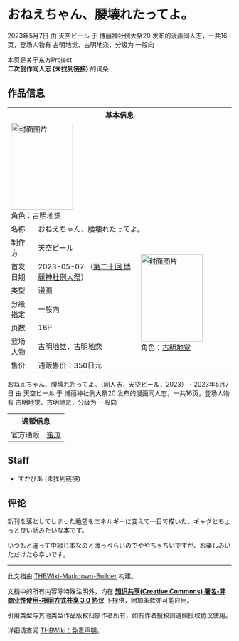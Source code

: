 # おねえちゃん、腰壊れたってよ。

<!-- source html: G:\repos\THBWiki-Markdown-Builder\THBWikiMarkdown\Temp\main\a\ae\ns0%3A%E3%81%8A%E3%81%AD%E3%81%88%E3%81%A1%E3%82%83%E3%82%93%E3%80%81%E8%85%B0%E5%A3%8A%E3%82%8C%E3%81%9F%E3%81%A3%E3%81%A6%E3%82%88%E3%80%82.html -->

2023年5月7日 由 天空ビール 于 博丽神社例大祭20 发布的漫画同人志，一共16页，登场人物有 古明地觉、古明地恋，分级为 一般向

本页是关于东方Project  
 **二次创作同人志 (未找到链接)** 的词条

## 作品信息

<table><tbody><tr><th colspan="3">基本信息</th></tr><tr><td class="cover-artwork-mobile" colspan="2"><a href="./文件-おねえちゃん、腰壊れたってよ。封面.png.md" class="image" title="封面图片"><img alt="封面图片" src="https://upload.thwiki.cc/thumb/7/74/%E3%81%8A%E3%81%AD%E3%81%88%E3%81%A1%E3%82%83%E3%82%93%E3%80%81%E8%85%B0%E5%A3%8A%E3%82%8C%E3%81%9F%E3%81%A3%E3%81%A6%E3%82%88%E3%80%82%E5%B0%81%E9%9D%A2.png/139px-%E3%81%8A%E3%81%AD%E3%81%88%E3%81%A1%E3%82%83%E3%82%93%E3%80%81%E8%85%B0%E5%A3%8A%E3%82%8C%E3%81%9F%E3%81%A3%E3%81%A6%E3%82%88%E3%80%82%E5%B0%81%E9%9D%A2.png" decoding="async" loading="lazy" width="139" height="196" srcset="https://upload.thwiki.cc/thumb/7/74/%E3%81%8A%E3%81%AD%E3%81%88%E3%81%A1%E3%82%83%E3%82%93%E3%80%81%E8%85%B0%E5%A3%8A%E3%82%8C%E3%81%9F%E3%81%A3%E3%81%A6%E3%82%88%E3%80%82%E5%B0%81%E9%9D%A2.png/208px-%E3%81%8A%E3%81%AD%E3%81%88%E3%81%A1%E3%82%83%E3%82%93%E3%80%81%E8%85%B0%E5%A3%8A%E3%82%8C%E3%81%9F%E3%81%A3%E3%81%A6%E3%82%88%E3%80%82%E5%B0%81%E9%9D%A2.png 1.5x, https://upload.thwiki.cc/thumb/7/74/%E3%81%8A%E3%81%AD%E3%81%88%E3%81%A1%E3%82%83%E3%82%93%E3%80%81%E8%85%B0%E5%A3%8A%E3%82%8C%E3%81%9F%E3%81%A3%E3%81%A6%E3%82%88%E3%80%82%E5%B0%81%E9%9D%A2.png/277px-%E3%81%8A%E3%81%AD%E3%81%88%E3%81%A1%E3%82%83%E3%82%93%E3%80%81%E8%85%B0%E5%A3%8A%E3%82%8C%E3%81%9F%E3%81%A3%E3%81%A6%E3%82%88%E3%80%82%E5%B0%81%E9%9D%A2.png 2x" data-file-width="1400" data-file-height="1977"></a><div class="cover-char">角色：<a href="./古明地觉.md" title="古明地觉">古明地觉</a></div></td>
</tr><tr><td class="label">名称</td><td colspan="2"> おねえちゃん、腰壊れたってよ。 </td></tr><tr><td class="label">制作方</td><td><a href="./天空ビール.md" title="天空ビール">天空ビール</a></td><td class="cover-artwork" rowspan="7" style="min-width:196px;"><a href="./文件-おねえちゃん、腰壊れたってよ。封面.png.md" class="image" title="封面图片"><img alt="封面图片" src="https://upload.thwiki.cc/thumb/7/74/%E3%81%8A%E3%81%AD%E3%81%88%E3%81%A1%E3%82%83%E3%82%93%E3%80%81%E8%85%B0%E5%A3%8A%E3%82%8C%E3%81%9F%E3%81%A3%E3%81%A6%E3%82%88%E3%80%82%E5%B0%81%E9%9D%A2.png/139px-%E3%81%8A%E3%81%AD%E3%81%88%E3%81%A1%E3%82%83%E3%82%93%E3%80%81%E8%85%B0%E5%A3%8A%E3%82%8C%E3%81%9F%E3%81%A3%E3%81%A6%E3%82%88%E3%80%82%E5%B0%81%E9%9D%A2.png" decoding="async" loading="lazy" width="139" height="196" srcset="https://upload.thwiki.cc/thumb/7/74/%E3%81%8A%E3%81%AD%E3%81%88%E3%81%A1%E3%82%83%E3%82%93%E3%80%81%E8%85%B0%E5%A3%8A%E3%82%8C%E3%81%9F%E3%81%A3%E3%81%A6%E3%82%88%E3%80%82%E5%B0%81%E9%9D%A2.png/208px-%E3%81%8A%E3%81%AD%E3%81%88%E3%81%A1%E3%82%83%E3%82%93%E3%80%81%E8%85%B0%E5%A3%8A%E3%82%8C%E3%81%9F%E3%81%A3%E3%81%A6%E3%82%88%E3%80%82%E5%B0%81%E9%9D%A2.png 1.5x, https://upload.thwiki.cc/thumb/7/74/%E3%81%8A%E3%81%AD%E3%81%88%E3%81%A1%E3%82%83%E3%82%93%E3%80%81%E8%85%B0%E5%A3%8A%E3%82%8C%E3%81%9F%E3%81%A3%E3%81%A6%E3%82%88%E3%80%82%E5%B0%81%E9%9D%A2.png/277px-%E3%81%8A%E3%81%AD%E3%81%88%E3%81%A1%E3%82%83%E3%82%93%E3%80%81%E8%85%B0%E5%A3%8A%E3%82%8C%E3%81%9F%E3%81%A3%E3%81%A6%E3%82%88%E3%80%82%E5%B0%81%E9%9D%A2.png 2x" data-file-width="1400" data-file-height="1977"></a><div class="cover-char">角色：<a href="./古明地觉.md" title="古明地觉">古明地觉</a></div></td>
</tr><tr><td class="label">首发日期</td><td>2023-05-07&#160;（<a href="/展会作品列表?e=%E5%8D%9A%E4%B8%BD%E7%A5%9E%E7%A4%BE%E4%BE%8B%E5%A4%A7%E7%A5%AD%2320">第二十回 博麗神社例大祭</a>）</td></tr><tr><td class="label">类型</td><td>漫画</td></tr><tr><td class="label">分级指定</td><td>一般向</td></tr><tr><td class="label">页数</td><td>16P</td></tr><tr><td class="label">登场人物</td><td><a href="./古明地觉.md" title="古明地觉">古明地觉</a>，<a href="./古明地恋.md" title="古明地恋">古明地恋</a></td></tr><tr><td class="label">售价</td><td>通贩售价：350日元</td></tr></tbody></table>

おねえちゃん、腰壊れたってよ。（同人志，天空ビール，2023） - 2023年5月7日 由 天空ビール 于 博丽神社例大祭20 发布的漫画同人志，一共16页，登场人物有 古明地觉、古明地恋，分级为 一般向

<table><tbody><tr><th colspan="3">通贩信息</th></tr><tr><td class="label">官方通贩</td><td colspan="2"><a rel="nofollow" class="external text" href="https://www.melonbooks.co.jp/detail/detail.php?product_id=1943563">蜜瓜</a></td></tr></tbody></table>



## Staff
- すかびあ (未找到链接)


## 评论

  
新刊を落としてしまった絶望をエネルギーに変えて一日で描いた、ギャグとちょっと良い話みたいな本です。  

いつもと違って中綴じ本なのと薄っぺらいのでややちゃちいですが、お楽しみいただけたら幸いです。
  


  
  

  





---

此文档由 [THBWiki-Markdown-Builder](https://github.com/Delsin-Yu/THBWiki-Markdown-Builder) 构建。

文档中的所有内容除特殊注明外，均在 [**知识共享(Creative Commons) 署名-非商业性使用-相同方式共享 3.0 协议**](https://creativecommons.org/licenses/by-sa/3.0/deed.zh-hans) 下提供，附加条款亦可能应用。

引用类型与其他类型作品版权归原作者所有，如有作者授权则遵照授权协议使用。

详细请查阅 [THBWiki：免责声明](https://thbwiki.cc/THBWiki:%E5%85%8D%E8%B4%A3%E5%A3%B0%E6%98%8E)。

